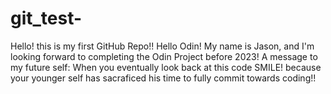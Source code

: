 # git_test-
Hello! this is my first GitHub Repo!!
Hello Odin!
My name is Jason, and I'm looking forward to completing the Odin Project before 2023! 
A message to my future self: When you eventually look back at this code SMILE! because your younger self has sacraficed his time to fully commit towards coding!!